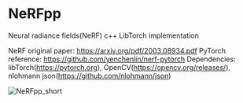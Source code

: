 # NeRFpp
Neural radiance fields(NeRF) c++ LibTorch implementation

NeRF original paper: https://arxiv.org/pdf/2003.08934.pdf
PyTorch reference: https://github.com/yenchenlin/nerf-pytorch
Dependencies: libTorch(https://pytorch.org), OpenCV(https://opencv.org/releases/), nlohmann json(https://github.com/nlohmann/json)


![NeRFpp_short](https://user-images.githubusercontent.com/46240032/233819078-32ab2c20-5b8a-4ff8-9625-b94544422e24.gif)
